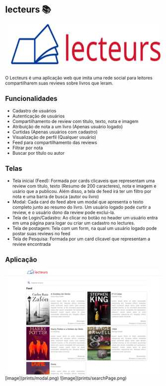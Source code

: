 # lecteurs 📚

<a>
  <img align="center"  height='150px' src="logo.svg" />
</a>

O Lecteurs é uma aplicação web que imita uma rede social para leitores compartilharem suas reviews sobre livros que leram. 

## Funcionalidades

* Cadastro de usuários
* Autenticação de usuários
* Compartilhamento de review com titulo, texto, nota e imagem
* Atribuição de nota a um livro (Apenas usuário logado)
* Curtidas (Apenas usuários com cadastro)
* Visualização de perfil (Qualquer usuário)
* Feed para compartilhamento das reviews 
* Filtrar por nota 
* Buscar por título ou autor

## Telas

* Tela inicial (Feed): Formada por cards clicaveis que representam uma review com titulo, texto (Resumo de 200 caracteres), nota e imagem e usário que a publicou. Além disso, a tela de feed irá ter um filtro por nota e uma barra de busca (autor ou livro)
* Modal: Cada card do feed abre um modal que apresenta o texto completo junto ao resumo do livro. Um usuário logado pode curtir a review, e o usuário dono da review pode exclui-la.
* Tela de Login/Cadastro: Ao clicar no botão no header um usuário entra em uma página para logar ou criar um cadastro no lectures. 
* Tela de postagem: Tela com um form, na qual um usuário logado pode postar suas reviews no feed
* Tela de Pesquisa: Formada por um card clicavel que representam a review encontrada

## Aplicação 

<img src="prints/feed.png" />
[image](prints/modal.png)
![image](prints/searchPage.png)
